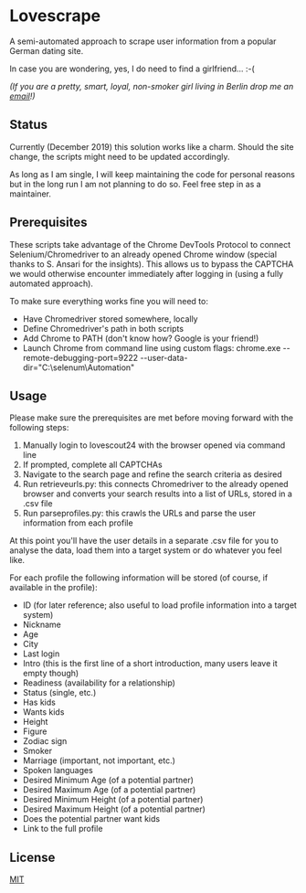 # Lovescrape
A semi-automated approach to scrape user information from a popular German dating site. 

In case you are wondering, yes, I do need to find a girlfriend... :-(

_(If you are a pretty, smart, loyal, non-smoker girl living in Berlin drop me an [email](mailto:manfredi.bruckner@gmail.com)!)_


## Status
Currently (December 2019) this solution works like a charm. Should the site change, the scripts might need to be updated accordingly.

As long as I am single, I will keep maintaining the code for personal reasons but in the long run I am not planning to do so. Feel free step in as a maintainer.

## Prerequisites
These scripts take advantage of the Chrome DevTools Protocol to connect Selenium/Chromedriver to an already opened Chrome window (special thanks to S. Ansari for the insights).
This allows us to bypass the CAPTCHA we would otherwise encounter immediately after logging in (using a fully automated approach).

To make sure everything works fine you will need to:
- Have Chromedriver stored somewhere, locally
- Define Chromedriver's path in both scripts
- Add Chrome to PATH (don't know how? Google is your friend!)
- Launch Chrome from command line using custom flags: chrome.exe --remote-debugging-port=9222 --user-data-dir="C:\selenum\Automation"

## Usage
Please make sure the prerequisites are met before moving forward with the following steps: 
1) Manually login to lovescout24 with the browser opened via command line
2) If prompted, complete all CAPTCHAs
3) Navigate to the search page and refine the search criteria as desired
4) Run retrieveurls.py: this connects Chromedriver to the already opened browser and converts your search results into a list of URLs, stored in a .csv file
5) Run parseprofiles.py: this crawls the URLs and parse the user information from each profile

At this point you'll have the user details in a separate .csv file for you to analyse the data, load them into a target system or do whatever you feel like.

For each profile the following information will be stored (of course, if available in the profile):

- ID (for later reference; also useful to load profile information into a target system)
- Nickname
- Age
- City
- Last login
- Intro (this is the first line of a short introduction, many users leave it empty though)
- Readiness (availability for a relationship)
- Status (single, etc.)
- Has kids
- Wants kids
- Height
- Figure
- Zodiac sign
- Smoker
- Marriage (important, not important, etc.)
- Spoken languages
- Desired Minimum Age (of a potential partner)
- Desired Maximum Age (of a potential partner)
- Desired Minimum Height (of a potential partner)
- Desired Maximum Height (of a potential partner)
- Does the potential partner want kids
- Link to the full profile

## License
[MIT](https://choosealicense.com/licenses/mit/)
